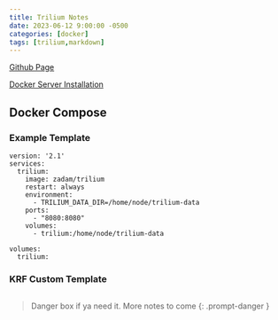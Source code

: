 ```yaml
---
title: Trilium Notes
date: 2023-06-12 9:00:00 -0500
categories: [docker]
tags: [trilium,markdown]
---
```




[Github Page](https://github.com/zadam/trilium)

[Docker Server Installation](https://github.com/zadam/trilium/wiki/Docker-server-installation)

## Docker Compose

### Example Template

```terminal
version: '2.1'
services:
  trilium:
    image: zadam/trilium
    restart: always
    environment:
      - TRILIUM_DATA_DIR=/home/node/trilium-data
    ports:
      - "8080:8080"
    volumes:
      - trilium:/home/node/trilium-data

volumes:
  trilium:
```

### KRF Custom Template

```terminal
```

> Danger box if ya need it.  More notes to come
{: .prompt-danger }